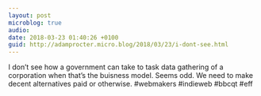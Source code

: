 ```yaml
---
layout: post
microblog: true
audio: 
date: 2018-03-23 01:40:26 +0100
guid: http://adamprocter.micro.blog/2018/03/23/i-dont-see.html
---
```

I don’t see how a government can take to task data gathering of a corporation when that’s the buisness model. Seems odd. We need to make decent alternatives paid or otherwise. #webmakers #indieweb #bbcqt #eff
